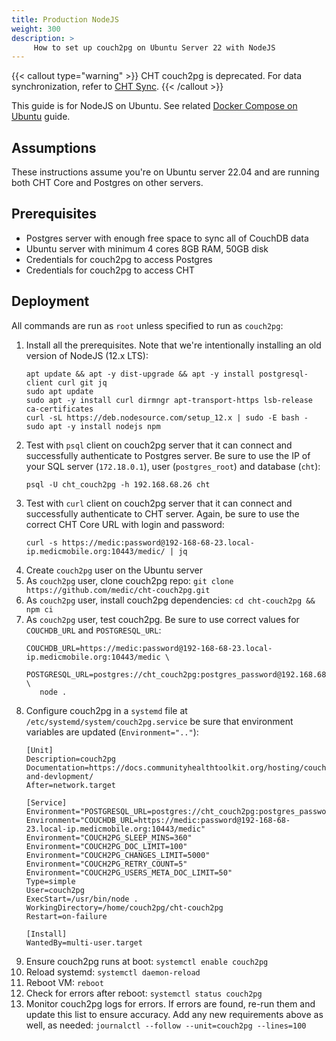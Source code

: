 ```yaml
---
title: Production NodeJS
weight: 300
description: >
     How to set up couch2pg on Ubuntu Server 22 with NodeJS
---
```


{{< callout type="warning" >}}
  CHT couch2pg is deprecated. For data synchronization, refer to [CHT Sync](/hosting/analytics).
{{< /callout >}}

This guide is for NodeJS on Ubuntu.  See related [Docker Compose on Ubuntu](/hosting/couch2pg/exmple-docker-deploy)  guide.

## Assumptions 


These instructions assume you're on Ubuntu server 22.04 and are running both CHT Core and Postgres on other servers.

## Prerequisites 

* Postgres server with enough free space to sync all of CouchDB data
* Ubuntu server with minimum 4 cores 8GB RAM, 50GB disk
* Credentials for couch2pg to access Postgres
* Credentials for couch2pg to access CHT 

## Deployment 

All commands are run as `root` unless specified to run as `couch2pg`:

1. Install all the prerequisites. Note that we're intentionally installing an old version of NodeJS (12.x LTS):
   ```shell
   apt update && apt -y dist-upgrade && apt -y install postgresql-client curl git jq
   sudo apt update
   sudo apt -y install curl dirmngr apt-transport-https lsb-release ca-certificates
   curl -sL https://deb.nodesource.com/setup_12.x | sudo -E bash -
   sudo apt -y install nodejs npm
   ```
2. Test with `psql` client on couch2pg server that it can connect and successfully authenticate to Postgres server. Be sure to use the IP of your SQL server (`172.18.0.1`), user (`postgres_root`) and database (`cht`):
   ```shell
   psql -U cht_couch2pg -h 192.168.68.26 cht
   ```
3. Test with `curl` client on couch2pg server that it can connect and successfully authenticate to CHT server. Again, be sure to use the correct CHT Core URL with login and password:
   ```shell
   curl -s https://medic:password@192-168-68-23.local-ip.medicmobile.org:10443/medic/ | jq      
   ```
4. Create `couch2pg` user on the Ubuntu server
5. As `couch2pg` user, clone couch2pg repo: `git clone https://github.com/medic/cht-couch2pg.git`
6. As `couch2pg` user, install couch2pg dependencies: `cd cht-couch2pg && npm ci`
7. As `couch2pg` user, test couch2pg. Be sure to use correct values for `COUCHDB_URL` and `POSTGRESQL_URL`:
   ```shell
   COUCHDB_URL=https://medic:password@192-168-68-23.local-ip.medicmobile.org:10443/medic \
      POSTGRESQL_URL=postgres://cht_couch2pg:postgres_password@192.168.68.26:5432/cht \
      node .
   ```  
8. Configure couch2pg in a `systemd` file at `/etc/systemd/system/couch2pg.service` be sure that environment variables are updated (`Environment=".."`):
   ```shell
   [Unit]
   Description=couch2pg
   Documentation=https://docs.communityhealthtoolkit.org/hosting/couch2pg/setup-and-devlopment/
   After=network.target

   [Service]
   Environment="POSTGRESQL_URL=postgres://cht_couch2pg:postgres_password@192.168.68.26:5432/cht"
   Environment="COUCHDB_URL=https://medic:password@192-168-68-23.local-ip.medicmobile.org:10443/medic"
   Environment="COUCH2PG_SLEEP_MINS=360"
   Environment="COUCH2PG_DOC_LIMIT=100"
   Environment="COUCH2PG_CHANGES_LIMIT=5000"
   Environment="COUCH2PG_RETRY_COUNT=5"
   Environment="COUCH2PG_USERS_META_DOC_LIMIT=50"
   Type=simple
   User=couch2pg
   ExecStart=/usr/bin/node .
   WorkingDirectory=/home/couch2pg/cht-couch2pg
   Restart=on-failure

   [Install]
   WantedBy=multi-user.target
   ```
9. Ensure couch2pg runs at boot: `systemctl enable couch2pg`
10. Reload systemd: `systemctl daemon-reload`
11. Reboot VM: `reboot`
12. Check for errors after reboot: `systemctl status couch2pg`
13. Monitor couch2pg logs for errors. If errors are found, re-run them and update this list to ensure accuracy. Add any new requirements above as well, as needed: `journalctl --follow --unit=couch2pg --lines=100`
